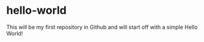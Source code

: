 # hello-world
This will be my first repository in Github and will start off with a simple Hello World!
